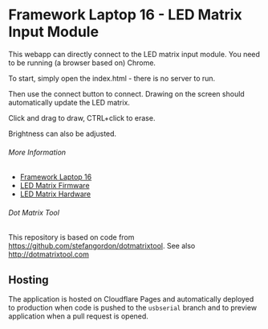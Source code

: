 # Framework Laptop 16 - LED Matrix Input Module

This webapp can directly connect to the LED matrix input module.
You need to be running (a browser based on) Chrome.

To start, simply open the index.html - there is no server to run.

Then use the connect button to connect. Drawing on the screen should
automatically update the LED matrix.

Click and drag to draw, CTRL+click to erase.

Brightness can also be adjusted.

###### More Information

- [Framework Laptop 16](https://frame.work/products/laptop16-diy-amd-7040)
- [LED Matrix Firmware](https://github.com/FrameworkComputer/inputmodule-rs)
- [LED Matrix Hardware](https://github.com/FrameworkComputer/inputmodules)

###### Dot Matrix Tool

This repository is based on code from https://github.com/stefangordon/dotmatrixtool.
See also http://dotmatrixtool.com

## Hosting

The application is hosted on Cloudflare Pages and automatically deployed to
production when code is pushed to the `usbserial` branch and to preview
application when a pull request is opened.

